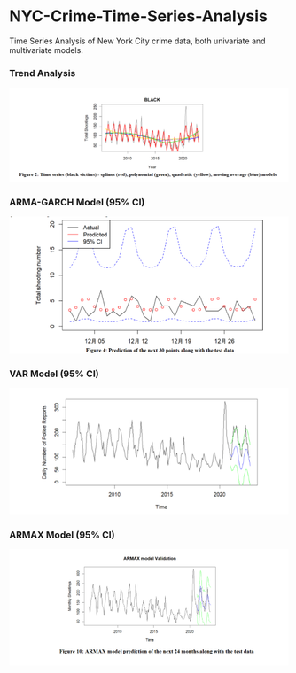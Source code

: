 # NYC-Crime-Time-Series-Analysis
Time Series Analysis of New York City crime data, both univariate and multivariate models.

### Trend Analysis
<img src="https://github.com/PsyDak-Meng/Time-Series-Analysis/blob/main/NYC_Crime_TimeSeriesAnalysis/Code/Trend.png">

### ARMA-GARCH Model (95% CI)
<img src="https://github.com/PsyDak-Meng/Time-Series-Analysis/blob/main/NYC_Crime_TimeSeriesAnalysis/Code/ARMA-GARCH.png">

### VAR Model (95% CI)
<img src="https://github.com/PsyDak-Meng/Time-Series-Analysis/blob/main/NYC_Crime_TimeSeriesAnalysis/Code/VAR.png">

### ARMAX Model (95% CI)
<img src="https://github.com/PsyDak-Meng/Time-Series-Analysis/blob/main/NYC_Crime_TimeSeriesAnalysis/Code/ARMAX.png">
